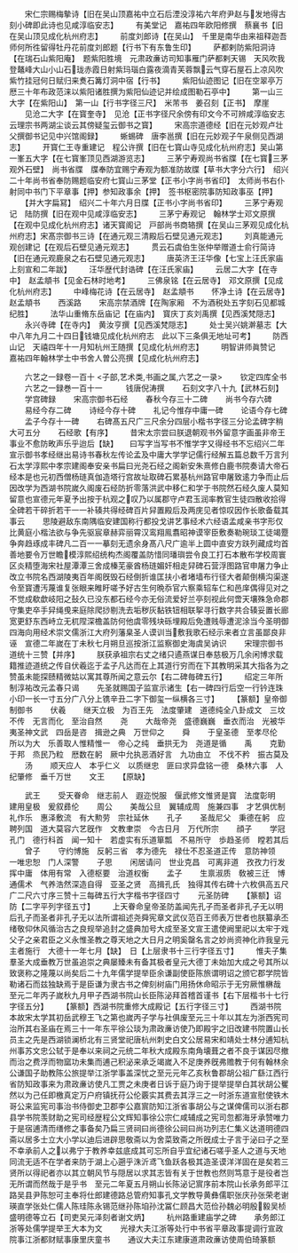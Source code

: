 <!-- { "loadSidebar": true } -->
　　宋仁宗赐梅摰诗【旧在吴山顶嘉祐中立石后湮没淳祐六年府尹赵与发地得古刻小碑即此诗也见咸淳临安志】
　　有美堂记　嘉祐四年欧阳修撰　蔡襄书【旧在吴山顶见成化杭州府志】
　　前度刘郎诗【在吴山】　千里是南华由来祖释迦吾师何所徃留得牡丹花前度刘郎题【行书下有东鲁生印】
　　萨都剌防紫阳洞诗【在瑞石山紫阳庵】　题紫阳胜境　元肃政亷访司知事雁门萨都剌天锡　天风吹我登鼇峰大山小山石珑赤霞日射紫玛瑙白露夜滴青芙蓉飘云气穿石屋石上凉风吹紫竹挂冠何日赋归来煑石篝灯洞中宿【行书】
　　紫阳仙迹图记【旧在空翠亭万厯三十年布政范涞以紫阳诸胜撰为紫阳仙迹记并绘成图勒石亭中】
　　第一山三大字【在紫阳山】　第一山【行书字径三尺】　米芾书　姜召刻【正书】　摩崖
　　见沧二大字【在寳奎寺】　见沧【正书字径尺余傍有印文今不可辨咸淳临安志云理宗书两湖尘谈云其傍疑玺云御书之寳】
　　宋高宗道德经【旧在元妙观卢壮父撰御书记见中兴馆阁録】
　　蜥蜴碑　唐李邕撰【旧在元妙观子午泉侧见西湖志】
　　开寳仁王寺重建记　程公许撰【旧在七寳山寺见成化杭州府志】吴山第一峯五大字【在七寳峯顶见西湖游览志】
　　三茅宁寿观尚书省牒【在七寳三茅观外石壁】　尚书省牒　牒奉防宜赐宁寿观为额准防故牒【草书大字分六行】　绍兴二十年尚书省奉防赐题临安府七寳山三茅堂【正书小字尚书省印】　太师尚书右仆射同中书门下平章事【押】参知政事余【押】　签书枢密院事防知政事巫【押】
　　【并大字扁冩】　绍兴二十年六月日牒【正书小字尚书省印】
　　三茅宁寿观记　陆防撰【旧在观中见咸淳临安志】
　　三茅宁寿观记　翰林学士邓文原撰【在观中见成化杭州府志】诸天寳阁记　戸部尚书商辂撰【在吴山三茅观见成化杭州府志】宋髙宗御书三诗【在通元观三清殿后石壁见通元观志】
　　刘真能通元观创建记【在观后石壁见通元观志】
　　贯云石虞伯生张仲举赠道士俞行简诗【旧在通元观鹿泉之右石壁见通元观志】
　　唐英济王汪华像【七宝上汪氏家庙上刻宣和二年跋】
　　汪华歴代封诰碑【在汪氏家庙】
　　云居二大字【在寺中】　赵孟頫书【见金石林时地考】
　　三佛泉铭【在云居寺】　邓文原撰【见成化杭州府志】
　　中峰梅花诗【在云居寺】　赵孟頫书
　　怀净土诗【在云居寺】　赵孟頫书
　　西溪路
　　宋高宗禁酒牌【在陶家厢　不为酒税处五字刻石见都城纪胜】
　　法华山重脩东岳庙记【在庙内】　寳庆丁亥刘禹撰【见西溪梵隠志】
　　永兴寺碑【在寺内】　黄汝亨撰【见西溪梵隠志】
　　处士吴兴姚澣墓志【大中八年九月二十四日钱塘见成化杭州府志　此以下三条俱无地址可考】
　　防西山记　天禧四年十一月知杭州王随撰【见成化杭州府志】
　　明智讲师眞赞记　嘉祐四年翰林学士中书舍人曽公亮撰【见成化杭州府志】

　　六艺之一録卷一百十
<子部,艺术类,书画之属,六艺之一录>
　　钦定四库全书
　　六艺之一録巻一百十一　　　钱唐倪涛撰
　　石刻文字八十九【武林石刻】
　　学宫碑録
　　宋高宗御书石经
　　春秋今存三十二碑
　　尚书今存六碑
　　易经今存二碑
　　诗经今存十碑
　　礼记今惟存中庸一碑
　　论语今存七碑
　　孟子今存十一碑
　　右碑髙五尺广三尺余分四层小楷书字径三分论孟碑字稍大可五分
　　石经歌【有序】
　　昔宋太宗尝曰朕退朝观书外留意字画虽非帝王事业不愈防畋声乐乎迨后【缺】　　曰写字当写书不惟学字又得经书不忘绍兴二年宣示御书孝经继出易诗书春秋左传论孟及中庸大学学记儒行经解五篇总数千万言刋石太学淳熙中孝宗建阁奉安亲书扁曰光尧石经之阁新安朱熹修白鹿书院奏请大帝石经本是也元初西僧杨琏真伽造塔行宫故址取碑石累基杭州路官申屠致逺力争而止后因改学为西湖书院嵗久阁废石经防折零落洪武中移仁和学于书院然石经久废人莫知留意也宣德元年夏予出按于杭观之叹乃以属郡守卢君玉润率教官生徒四散收拾得全碑若干碎折若干一一补辏共得经碑百片舁置殿后及两庑见者惊叹因作长歌备载其事云
　　思陵避敌东南隅临安建国称行都投戈讲艺事经术六经语孟咸亲书字形仅比黄庭小楷法欲与争先驱宸章赫弈丽霄汉鸾翔鳯翥昭神谟宰臣敷奏勒琬琰工徒竭蹷争奔趋琢成丰碑凡二百一一摹刻无遗余身髙八尺广逾半上圆中直安方趺列藏成均首善地要令万世瞻模淳熙绍统构杰阁覆盖防惜同璠璵尝令良工打石本散布学校周寰区炎精堕海宋社屋潭潭三舍成榛芜豪酋杨琏媚奸相走舁碑石营浮图路官申屠力争止改立书院名西湖陵夷百年阁旣毁石经倒折谁匡扶小者堵墙布行径大者颠倒横沟渠遂令至寳遭汚蔑谁复张眼来睢盱嗟予好古生何晩忝官六察乘轺车仁和邑庠偶得见对之不觉成欷歔岐阳之鼔久已没东都石经今亦无俗流爱好兰亭刻视此何啻天壤殊急命郡守集吏卒手舁绳曵来庭除爬挱剔洗去垢秽灰黏铁钮相联挐寻行数字共合辏妥置长廊宽更舒东西峙立无杌陧深檐盖防何他虞零残块砾埋殿后免遭贱辱遭泥涂当今圣明御四海向用经术崇文儒浙江大府列藩臬圣人谟训当敷我歌石经示来者立言虽鄙良非诬　宣德二年嵗在丁未秋七月朔旦巡按浙江监察御史海虞吴讷识
　　宋理宗御书道统十三赞【并序】
　　朕获承祖宗右丈之绪只遹燕谋日奉慈极万几余闲博求载籍推迹道统之传自伏羲迄于孟子凡达而在上其道行穷而在下其教明采其大指各为之赞虽未能探赜精微姑以寓其尊所闻之意云尔【右二碑毎碑五行】
　　绍定三年所制淳祐改元孟春只谒
　　先圣就赐国子监宣示诸生【右一碑四行后空一行钤连珠小印一长一寸五分广八分上镌辛丑二字下御玺一纵横各三寸】
　　【篆额】皇帝御制御书
　　伏羲
　　继天立极　为百王先　法度肇建　道德纯全八卦成文　三坟不传　无言而化　至治自然
　　尧
　　大哉帝尧　盛德巍巍　垂衣而治　光被华夷圣神文武　四岳是咨　揖逊之典　万世仰之
　　舜
　　于皇圣德　至孝尽伦　所以为大　乐善取人惟精惟一　帝心之纯　垂拱无为　尧道是循
　　禹
　　克勤于邦　烝民乃粒　厯数在躬　厥中允执恶酒好言　九功由立　不伐不矜　振古莫及
　　汤
　　顺天应人　本乎仁义　以质继忠　匪曰求异盘铭一德　桑林六事　人纪肇修　垂千万世
　　文王
　　【原缺】

　　武王
　　受天眷命　继志前人　遐迩悦服　偃武修文惟贤是寳　法度彰明　建用皇极　爰叙彞伦
　　周公
　　美哉公旦　翼辅成周　施兼四事　才艺俱优制礼作乐　惠泽敷流　有大勲劳　宗社延休
　　孔子
　　圣哉尼父　秉德在躬　应聘列国　道大莫容六艺旣作　文教聿崇　今古日月　万代所宗
　　顔子
　　学冠孔门　德行科首　闻一知十　若虚实有乐道箪瓢　不易所守　歩趋圣师　瞠若其后
　　曾子
　　守约博施　反躬三省　孝为德先　禄仕不忍圣道正传　意防神领　一唯忠恕　门人深警
　　子思
　　闲居请问　世业克昌　可离非道　孜孜力行发挥中庸　体用有常　入德枢要　治道权衡
　　孟子
　　生禀淑质　敎被三迁　博通儒术　气养浩然深造自得　亚圣之贤　高揖孔氏　独得其传右碑十六枚俱高五尺广二尺六寸序三赞十三每碑五行大字楷书字径四寸
　　元圣防碑
　　【篆额】诏防【二字平列字径五寸】
　　上天眷命皇帝圣防盖闻先孔子而圣者非孔子无以明后孔子而圣者非孔子无以法所谓祖述尧舜宪章文武仪范百王师表万世者也朕纂承丕绪敬仰休风循治古之良规举追封之盛典加号大成至圣文宣王遣使阙里祀以太牢于戏父子之亲君臣之义永惟圣教之尊天地之大日月之明奚罄名言之妙尚资神化祚我皇元主者施行　大德十一年七月【缺】　日【上层隶书十三行字径五寸】
　　惟夫子集羣圣大成垂教万世虽追崇之典屡臻未有备其极者皇元大德丁未始加大成之号其所以致褒称之隆蔑以尚矣后二十九年儒学提举臣余谦副使臣陈旅谓明诏之颁它郡学院皆勒诸石而兹独缺焉于是臣谦为隶古书之俾刻树庙门用扬休命昭示于无穷厥惟楙哉　至元二年丙子嵗秋九月甲子西湖书院山长臣陈泌拜首稽首谨书【右下层楷书十七行字径五分】
　　【篆额】西湖书院重修大成殿记【五行字径三寸】
　　西湖书院本故宋太学其初岳武穆王飞之第也嵗丙子学与社俱废至元三十年以其左为浙西宪司治所其右圣庙在焉三十一年东平徐公琰为肃政亷访使乃即殿宇之旧改建书院置山长员主之先是西湖锁澜桥北有三贤堂祀唐杭州刺史白文公居易宋和靖处士林分逋知杭州事苏文忠公轼于是奉以来祠之元统二年秋大成殿东南角壊葺之者不良于谋因尽撤而治之费浮而物窳功未集而逋己积泌来承乏竭嵗入不足庚养旣弗赡教于何有翰林余公谦国子助教陈公旅提举江浙学事盖深忧之至元元年乙亥秋鲁郡胡公祖广繇江西行省防知政事来为肃政亷访使凡工贾之未庚者日诉于庭乃询于提举提举白其状胡公矍然以为己任即檄真定万户府镇抚苻公伦覈实其费去其浮三之一时浙东道宣慰使铁木哥公来监宪司事治书侍御史卫郡李公嘉賔防知江浙省事胡公与之谋俾儒司以浙右郡县学书院羡财助之宪司经歴程公文辉知事徐公宗仁咸辅成之宪司忽都海牙承赞唯力于是宿逋清而缮修之事备矣乃扁三贤祠曰尚德徐公祠曰尚功列志仁集义达道明德四斋以居多士立大小学以迪后进辟思敬斋以为舍菜致斋之所旣成士子言于泌曰子之至不幸承前人之以弗宁于教养幸兹底成其可忘所自乎宜纪诸石嗟乎圣人之道与天地同流无适不在学者来防于湖上心遡乎洙沂鸢飞鱼跃各极其造圣谟洋洋固在是矣若三贤所以得祀者亦以其立朝风节与隠居以求其志皆有关于世教也然则笃意于是役者岂无所谓而然哉于是乎书　至元二年夏五月朔山长陈泌记賔序前本院山长承务郎平江路吴县尹陈恕可主奉将仕郎建德路总管府知事孔文学教导黄彝儒职张庆孙张荣老谢瑛直学张处仁儒人陈珪陈永锡范继孙陈垍孙沈冨仁顾昌大范俭孙魏必明殷毅吴桢盛明德等立石【司吏吴元泽刻者谢文炳】
　　杭州路重建庙学之碑
　　承务郎江浙等处儒学提举王大本为文
　　光禄大夫江浙等处行中书省平章政事提调行宣政院事江浙都财赋事康里庆童书
　　通议大夫江东建康道肃政亷访使周伯琦篆额
